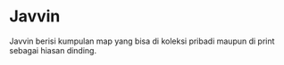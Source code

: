 # Javvin
Javvin berisi kumpulan map yang bisa di koleksi pribadi maupun di print sebagai hiasan dinding.
